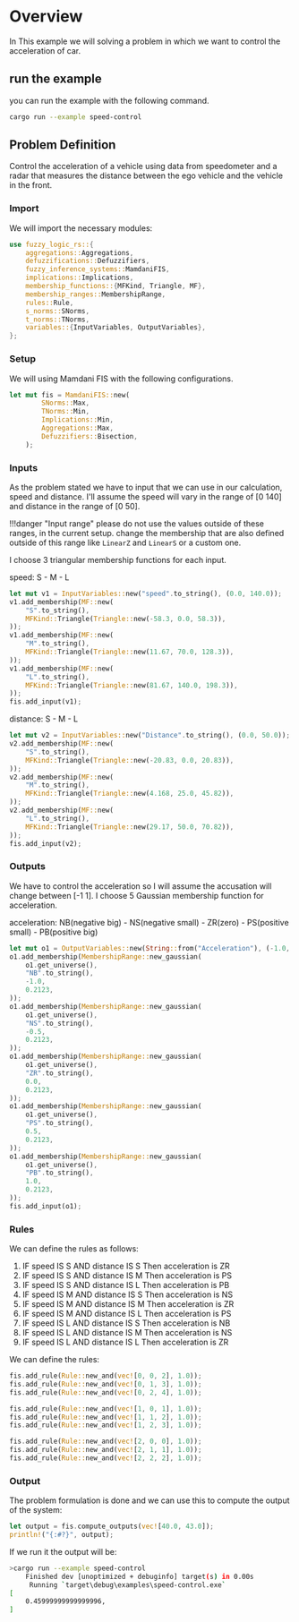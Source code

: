 # Overview

In This example we will solving a problem in which we want to control the acceleration of car.

## run the example

you can run the example with the following command.

```bash
cargo run --example speed-control
```

## Problem Definition

Control the acceleration of a vehicle using data from speedometer and a radar that measures the distance between the ego vehicle and the vehicle in the front.

### Import

We will import the necessary modules:

```rust
use fuzzy_logic_rs::{
    aggregations::Aggregations,
    defuzzifications::Defuzzifiers,
    fuzzy_inference_systems::MamdaniFIS,
    implications::Implications,
    membership_functions::{MFKind, Triangle, MF},
    membership_ranges::MembershipRange,
    rules::Rule,
    s_norms::SNorms,
    t_norms::TNorms,
    variables::{InputVariables, OutputVariables},
};
```

### Setup

We will using Mamdani FIS with the following configurations.

```rust
let mut fis = MamdaniFIS::new(
        SNorms::Max,
        TNorms::Min,
        Implications::Min,
        Aggregations::Max,
        Defuzzifiers::Bisection,
    );
```

### Inputs

As the problem stated we have to input that we can use in our calculation, speed and distance.
I'll assume the speed will vary in the range of [0 140] and distance in the range of [0 50].

!!!danger "Input range"
    please do not use the values outside of these ranges, in the current setup. change the membership that are also defined outside of this range like `LinearZ` and `LinearS` or a custom one.

I choose 3 triangular membership functions for each input.

speed: S - M - L

```rust
let mut v1 = InputVariables::new("speed".to_string(), (0.0, 140.0));
v1.add_membership(MF::new(
    "S".to_string(),
    MFKind::Triangle(Triangle::new(-58.3, 0.0, 58.3)),
));
v1.add_membership(MF::new(
    "M".to_string(),
    MFKind::Triangle(Triangle::new(11.67, 70.0, 128.3)),
));
v1.add_membership(MF::new(
    "L".to_string(),
    MFKind::Triangle(Triangle::new(81.67, 140.0, 198.3)),
));
fis.add_input(v1);
```

distance: S - M - L

```rust
let mut v2 = InputVariables::new("Distance".to_string(), (0.0, 50.0));
v2.add_membership(MF::new(
    "S".to_string(),
    MFKind::Triangle(Triangle::new(-20.83, 0.0, 20.83)),
));
v2.add_membership(MF::new(
    "M".to_string(),
    MFKind::Triangle(Triangle::new(4.168, 25.0, 45.82)),
));
v2.add_membership(MF::new(
    "L".to_string(),
    MFKind::Triangle(Triangle::new(29.17, 50.0, 70.82)),
));
fis.add_input(v2);
```

### Outputs

We have to control the acceleration so I will assume the accusation will change between [-1 1]. I choose 5 Gaussian membership function for acceleration.

acceleration: NB(negative big) - NS(negative small) - ZR(zero) - PS(positive small) - PB(positive big)

```rust
let mut o1 = OutputVariables::new(String::from("Acceleration"), (-1.0, 1.0), 100);
o1.add_membership(MembershipRange::new_gaussian(
    o1.get_universe(),
    "NB".to_string(),
    -1.0,
    0.2123,
));
o1.add_membership(MembershipRange::new_gaussian(
    o1.get_universe(),
    "NS".to_string(),
    -0.5,
    0.2123,
));
o1.add_membership(MembershipRange::new_gaussian(
    o1.get_universe(),
    "ZR".to_string(),
    0.0,
    0.2123,
));
o1.add_membership(MembershipRange::new_gaussian(
    o1.get_universe(),
    "PS".to_string(),
    0.5,
    0.2123,
));
o1.add_membership(MembershipRange::new_gaussian(
    o1.get_universe(),
    "PB".to_string(),
    1.0,
    0.2123,
));
fis.add_input(o1);
```

### Rules

We can define the rules as follows:

1. IF speed IS S AND distance IS S Then acceleration is ZR
2. IF speed IS S AND distance IS M Then acceleration is PS
3. IF speed IS S AND distance IS L Then acceleration is PB
4. IF speed IS M AND distance IS S Then acceleration is NS
5. IF speed IS M AND distance IS M Then acceleration is ZR
6. IF speed IS M AND distance IS L Then acceleration is PS
7. IF speed IS L AND distance IS S Then acceleration is NB
8. IF speed IS L AND distance IS M Then acceleration is NS
9. IF speed IS L AND distance IS L Then acceleration is ZR

We can define the rules:

```rust
fis.add_rule(Rule::new_and(vec![0, 0, 2], 1.0));
fis.add_rule(Rule::new_and(vec![0, 1, 3], 1.0));
fis.add_rule(Rule::new_and(vec![0, 2, 4], 1.0));

fis.add_rule(Rule::new_and(vec![1, 0, 1], 1.0));
fis.add_rule(Rule::new_and(vec![1, 1, 2], 1.0));
fis.add_rule(Rule::new_and(vec![1, 2, 3], 1.0));

fis.add_rule(Rule::new_and(vec![2, 0, 0], 1.0));
fis.add_rule(Rule::new_and(vec![2, 1, 1], 1.0));
fis.add_rule(Rule::new_and(vec![2, 2, 2], 1.0));
```

### Output

The problem formulation is done and we can use this to compute the output of the system:

```rust
let output = fis.compute_outputs(vec![40.0, 43.0]);
println!("{:#?}", output);
```

If we run it the output will be:

```bash
>cargo run --example speed-control 
    Finished dev [unoptimized + debuginfo] target(s) in 0.00s
     Running `target\debug\examples\speed-control.exe`
[
    0.45999999999999996,
]
```
